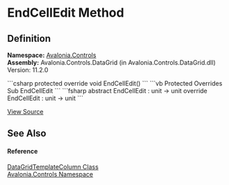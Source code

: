 # EndCellEdit Method




## Definition
**Namespace:** <a href="N_Avalonia_Controls">Avalonia.Controls</a>  
**Assembly:** Avalonia.Controls.DataGrid (in Avalonia.Controls.DataGrid.dll) Version: 11.2.0

<Tabs groupId="api-code-preview">
<TabItem value="csharp" label="C#">
```csharp
protected override void EndCellEdit()
```
</TabItem>
<TabItem value="vb" label="VB">
```vb
Protected Overrides Sub EndCellEdit
```
</TabItem>
<TabItem value="fsharp" label="F#">
```fsharp
abstract EndCellEdit : unit -> unit 
override EndCellEdit : unit -> unit 
```
</TabItem>
</Tabs>



<a href="https://github.com/AvaloniaUI/Avalonia/tree/master/src/Avalonia.Controls.DataGrid/DataGridTemplateColumn.cs#L64" title="View the source code">View Source</a>



## See Also


#### Reference
<a href="T_Avalonia_Controls_DataGridTemplateColumn">DataGridTemplateColumn Class</a>  
<a href="N_Avalonia_Controls">Avalonia.Controls Namespace</a>  
